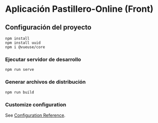 # Aplicación Pastillero-Online (Front)

## Configuración del proyecto

```
npm install
npm install uuid
npm i @vueuse/core

```

### Ejecutar servidor de desarrollo

```
npm run serve
```

### Generar archivos de distribución

```
npm run build
```

### Customize configuration

See [Configuration Reference](https://cli.vuejs.org/config/).

